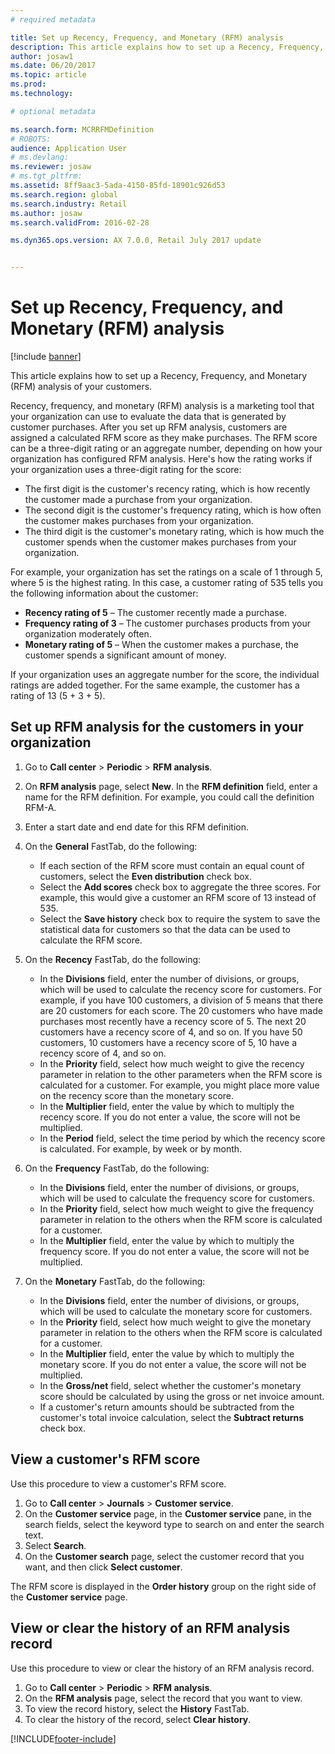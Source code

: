 ```yaml
---
# required metadata

title: Set up Recency, Frequency, and Monetary (RFM) analysis
description: This article explains how to set up a Recency, Frequency, and Monetary (RFM) analysis of your customers.
author: josaw1
ms.date: 06/20/2017
ms.topic: article
ms.prod: 
ms.technology: 

# optional metadata

ms.search.form: MCRRFMDefinition
# ROBOTS: 
audience: Application User
# ms.devlang: 
ms.reviewer: josaw
# ms.tgt_pltfrm: 
ms.assetid: 8ff9aac3-5ada-4150-85fd-18901c926d53
ms.search.region: global
ms.search.industry: Retail
ms.author: josaw
ms.search.validFrom: 2016-02-28

ms.dyn365.ops.version: AX 7.0.0, Retail July 2017 update


---
```


# Set up Recency, Frequency, and Monetary (RFM) analysis

[!include [banner](includes/banner.md)]

This article explains how to set up a Recency, Frequency, and Monetary (RFM) analysis of your customers.

Recency, frequency, and monetary (RFM) analysis is a marketing tool that your organization can use to evaluate the data that is generated by customer purchases. After you set up RFM analysis, customers are assigned a calculated RFM score as they make purchases. The RFM score can be a three-digit rating or an aggregate number, depending on how your organization has configured RFM analysis. Here's how the rating works if your organization uses a three-digit rating for the score:

- The first digit is the customer's recency rating, which is how recently the customer made a purchase from your organization.
- The second digit is the customer's frequency rating, which is how often the customer makes purchases from your organization.
- The third digit is the customer's monetary rating, which is how much the customer spends when the customer makes purchases from your organization.

For example, your organization has set the ratings on a scale of 1 through 5, where 5 is the highest rating. In this case, a customer rating of 535 tells you the following information about the customer:

- **Recency rating of 5** – The customer recently made a purchase.
- **Frequency rating of 3** – The customer purchases products from your organization moderately often.
- **Monetary rating of 5** – When the customer makes a purchase, the customer spends a significant amount of money.

If your organization uses an aggregate number for the score, the individual ratings are added together. For the same example, the customer has a rating of 13 (5 + 3 + 5).

## Set up RFM analysis for the customers in your organization

1. Go to **Call center** \> **Periodic** \> **RFM analysis**.
2. On **RFM analysis** page, select **New**. In the **RFM definition** field, enter a name for the RFM definition. For example, you could call the definition RFM-A.
3. Enter a start date and end date for this RFM definition.
4. On the **General** FastTab, do the following:

    - If each section of the RFM score must contain an equal count of customers, select the **Even distribution** check box.
    - Select the **Add scores** check box to aggregate the three scores. For example, this would give a customer an RFM score of 13 instead of 535.
    - Select the **Save history** check box to require the system to save the statistical data for customers so that the data can be used to calculate the RFM score.

5. On the **Recency** FastTab, do the following:

    - In the **Divisions** field, enter the number of divisions, or groups, which will be used to calculate the recency score for customers. For example, if you have 100 customers, a division of 5 means that there are 20 customers for each score. The 20 customers who have made purchases most recently have a recency score of 5. The next 20 customers have a recency score of 4, and so on. If you have 50 customers, 10 customers have a recency score of 5, 10 have a recency score of 4, and so on.
    - In the **Priority** field, select how much weight to give the recency parameter in relation to the other parameters when the RFM score is calculated for a customer. For example, you might place more value on the recency score than the monetary score.
    - In the **Multiplier** field, enter the value by which to multiply the recency score. If you do not enter a value, the score will not be multiplied.
    - In the **Period** field, select the time period by which the recency score is calculated. For example, by week or by month.

6. On the **Frequency** FastTab, do the following:

    - In the **Divisions** field, enter the number of divisions, or groups, which will be used to calculate the frequency score for customers.
    - In the **Priority** field, select how much weight to give the frequency parameter in relation to the others when the RFM score is calculated for a customer.
    - In the **Multiplier** field, enter the value by which to multiply the frequency score. If you do not enter a value, the score will not be multiplied.

7. On the **Monetary** FastTab, do the following:

    - In the **Divisions** field, enter the number of divisions, or groups, which will be used to calculate the monetary score for customers.
    - In the **Priority** field, select how much weight to give the monetary parameter in relation to the others when the RFM score is calculated for a customer.
    - In the **Multiplier** field, enter the value by which to multiply the monetary score. If you do not enter a value, the score will not be multiplied.
    - In the **Gross/net** field, select whether the customer's monetary score should be calculated by using the gross or net invoice amount.
    - If a customer's return amounts should be subtracted from the customer's total invoice calculation, select the **Subtract returns** check box.

## View a customer's RFM score

Use this procedure to view a customer's RFM score.

1. Go to **Call center** \> **Journals** \> **Customer service**.
2. On the **Customer service** page, in the **Customer service** pane, in the search fields, select the keyword type to search on and enter the search text.
3. Select **Search**.
4. On the **Customer search** page, select the customer record that you want, and then click **Select customer**.

The RFM score is displayed in the **Order history** group on the right side of the **Customer service** page.

## View or clear the history of an RFM analysis record

Use this procedure to view or clear the history of an RFM analysis record.

1. Go to **Call center** \> **Periodic** \> **RFM analysis**.
2. On the **RFM analysis** page, select the record that you want to view.
3. To view the record history, select the **History** FastTab.
4. To clear the history of the record, select **Clear history**.


[!INCLUDE[footer-include](../includes/footer-banner.md)]